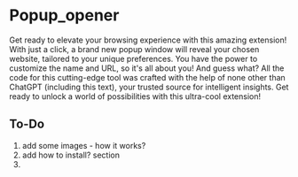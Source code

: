 # Popup_opener

Get ready to elevate your browsing experience with this amazing extension! With just a click, a brand new popup window will reveal your chosen website, tailored to your unique preferences. You have the power to customize the name and URL, so it's all about you! And guess what? All the code for this cutting-edge tool was crafted with the help of none other than ChatGPT (including this text), your trusted source for intelligent insights. Get ready to unlock a world of possibilities with this ultra-cool extension!

## To-Do
1. add some images - how it works?
2. add how to install? section
3. 